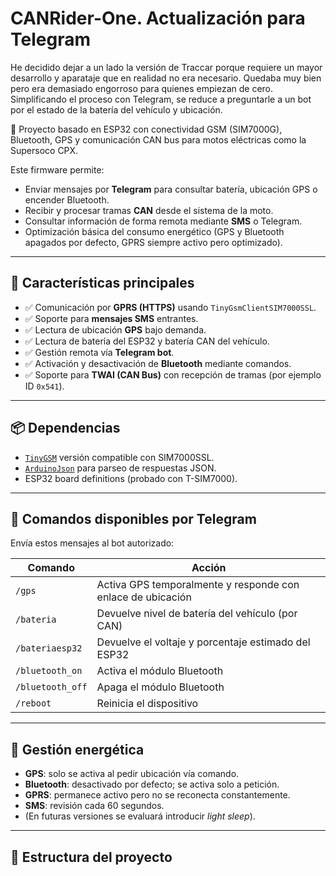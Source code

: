 # CANRider-One. Actualización para Telegram

He decidido dejar a un lado la versión de Traccar porque requiere un mayor desarrollo y aparataje que en realidad no era necesario. Quedaba muy bien pero era demasiado engorroso para quienes empiezan de cero. Simplificando el proceso con Telegram, se reduce a preguntarle a un bot por el estado de la batería del vehículo y ubicación.

📡 Proyecto basado en ESP32 con conectividad GSM (SIM7000G), Bluetooth, GPS y comunicación CAN bus para motos eléctricas como la Supersoco CPX.

Este firmware permite:
- Enviar mensajes por **Telegram** para consultar batería, ubicación GPS o encender Bluetooth.
- Recibir y procesar tramas **CAN** desde el sistema de la moto.
- Consultar información de forma remota mediante **SMS** o Telegram.
- Optimización básica del consumo energético (GPS y Bluetooth apagados por defecto, GPRS siempre activo pero optimizado).

---

## 🚀 Características principales

- ✅ Comunicación por **GPRS (HTTPS)** usando `TinyGsmClientSIM7000SSL`.
- ✅ Soporte para **mensajes SMS** entrantes.
- ✅ Lectura de ubicación **GPS** bajo demanda.
- ✅ Lectura de batería del ESP32 y batería CAN del vehículo.
- ✅ Gestión remota vía **Telegram bot**.
- ✅ Activación y desactivación de **Bluetooth** mediante comandos.
- ✅ Soporte para **TWAI (CAN Bus)** con recepción de tramas (por ejemplo ID `0x541`).

---

## 📦 Dependencias

- [`TinyGSM`](https://github.com/vshymanskyy/TinyGSM) versión compatible con SIM7000SSL.
- [`ArduinoJson`](https://github.com/bblanchon/ArduinoJson) para parseo de respuestas JSON.
- ESP32 board definitions (probado con T-SIM7000).

---

## 📝 Comandos disponibles por Telegram

Envía estos mensajes al bot autorizado:

| Comando            | Acción                                                   |
|--------------------|----------------------------------------------------------|
| `/gps`             | Activa GPS temporalmente y responde con enlace de ubicación |
| `/bateria`         | Devuelve nivel de batería del vehículo (por CAN)        |
| `/bateriaesp32`    | Devuelve el voltaje y porcentaje estimado del ESP32     |
| `/bluetooth_on`    | Activa el módulo Bluetooth                               |
| `/bluetooth_off`   | Apaga el módulo Bluetooth                                |
| `/reboot`          | Reinicia el dispositivo                                  |

---

## 🔌 Gestión energética

- **GPS**: solo se activa al pedir ubicación vía comando.
- **Bluetooth**: desactivado por defecto; se activa solo a petición.
- **GPRS**: permanece activo pero no se reconecta constantemente.
- **SMS**: revisión cada 60 segundos.
- (En futuras versiones se evaluará introducir *light sleep*).

---

## 🧾 Estructura del proyecto

